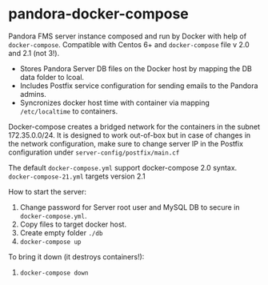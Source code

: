 # pandora-docker-compose
Pandora FMS server instance composed and run by Docker with help of `docker-compose`. Compatible with Centos 6+ and `docker-compose` file v 2.0 and 2.1 (not 3!).

* Stores Pandora Server DB files on the Docker host by mapping the DB data folder to lcoal.
* Includes Postfix service configuration for sending emails to the Pandora admins.
* Syncronizes docker host time with container via mapping `/etc/localtime` to containers.

Docker-compose creates a bridged network for the containers in the subnet 172.35.0.0/24. It is designed to work out-of-box but in case of changes in the network configuration, make sure to change server IP in the Postfix configuration under `server-config/postfix/main.cf`

The default `docker-compose.yml` support docker-compose 2.0 syntax. `docker-compose-21.yml` targets version 2.1

How to start the server:
1. Change password for Server root user and MySQL DB to secure in `docker-compose.yml`.
2. Copy files to target docker host.
3. Create empty folder `./db`
4. `docker-compose up`

To bring it down (it destroys containers!):
1. `docker-compose down`
